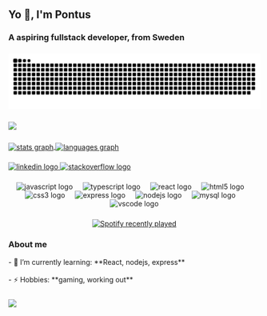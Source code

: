 <h2 align="left">Yo 👋, I'm Pontus</h2>

###

<h3 align="left">A aspiring fullstack developer, from Sweden </h3>

###

<img src="https://raw.githubusercontent.com/qpohj/qpohj/output/snake.svg" alt="Snake animation" />

###

<img align="left" src="https://visitor-badge.laobi.icu/badge?page_id=qpohj.qpohj&"  />
<br>

###

<a href="https://github.com/qpohj/qpohj">
  <img align="center" src="https://github-readme-stats.vercel.app/api?username=qpohj&hide_title=false&hide_rank=false&show_icons=true&include_all_commits=true&count_private=true&disable_animations=false&theme=dark&locale=en&hide_border=false" height="150" alt="stats graph"  />
</a>
<a href="https://github.com/qpohj/qpohj">
  <img align="center" src="https://github-readme-stats.vercel.app/api/top-langs?username=qpohj&locale=en&hide_title=false&layout=compact&card_width=320&langs_count=5&theme=dark&hide_border=false" height="150" alt="languages graph"  />
</a>

###

<div align="left">
  <a href="https://www.linkedin.com/in/pontus-eliasson-b2b963222/" target="_blank">
    <img src="https://img.shields.io/static/v1?message=LinkedIn&logo=linkedin&label=&color=0077B5&logoColor=white&labelColor=&style=for-the-badge" height="35" alt="linkedin logo"  />
  </a>
  <a href="https://stackoverflow.com/users/18567085/qpohj" target="_blank">
    <img src="https://img.shields.io/static/v1?message=Stackoverflow&logo=stackoverflow&label=&color=FE7A16&logoColor=white&labelColor=&style=for-the-badge" height="35" alt="stackoverflow logo"  />
  </a>
</div>

###

<div align="center">
  <img src="https://skillicons.dev/icons?i=js" height="30" alt="javascript logo"  />
  <img width="12" />
  <img src="https://skillicons.dev/icons?i=ts" height="30" alt="typescript logo"  />
  <img width="12" />
  <img src="https://skillicons.dev/icons?i=react" height="30" alt="react logo"  />
  <img width="12" />
  <img src="https://skillicons.dev/icons?i=html" height="30" alt="html5 logo"  />
  <img width="12" />
  <img src="https://skillicons.dev/icons?i=css" height="30" alt="css3 logo"  />
  <img width="12" />
  <img src="https://skillicons.dev/icons?i=express" height="30" alt="express logo"  />
  <img width="12" />
  <img src="https://skillicons.dev/icons?i=nodejs" height="30" alt="nodejs logo"  />
  <img width="12" />
  <img src="https://skillicons.dev/icons?i=mysql" height="30" alt="mysql logo"  />
  <img width="12" />
  <img src="https://skillicons.dev/icons?i=vscode" height="30" alt="vscode logo"  />
</div>

###

<div align="center">
  <a href="https://open.spotify.com/user/pontus1a">
    <img src="https://spotify-recently-played-readme.vercel.app/api?user=pontus1a&count=5&unique=false" alt="Spotify recently played"  />
  </a>
</div>

###

###

<h3 align="left">About me </h3>


<p align="left">- 🌱 I’m currently learning: **React, nodejs, express**<br><br>- ⚡ Hobbies: **gaming, working out**</p>

###

<img align="center" height="700" src="https://i.pinimg.com/originals/1b/45/63/1b456377a9dce67a7dc3630260aa7572.gif"  />

###
